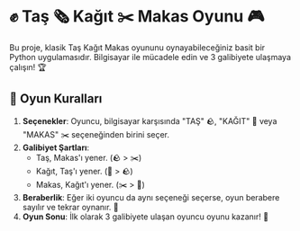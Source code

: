 # ✊ Taş 🗞️ Kağıt ✂️ Makas Oyunu 🎮

Bu proje, klasik Taş Kağıt Makas oyununu oynayabileceğiniz basit bir Python uygulamasıdır. Bilgisayar ile mücadele edin ve 3 galibiyete ulaşmaya çalışın! 🏆

## 📜 Oyun Kuralları 

1. **Seçenekler**: Oyuncu, bilgisayar karşısında "TAŞ" 🪨, "KAĞIT" 📄 veya "MAKAS" ✂️ seçeneğinden birini seçer.
2. **Galibiyet Şartları**:
   - Taş, Makas'ı yener. (🪨 > ✂️)
   - Kağıt, Taş'ı yener. (📄 > 🪨)
   - Makas, Kağıt'ı yener. (✂️ > 📄)
3. **Beraberlik**: Eğer iki oyuncu da aynı seçeneği seçerse, oyun berabere sayılır ve tekrar oynanır. 🤝
4. **Oyun Sonu**: İlk olarak 3 galibiyete ulaşan oyuncu oyunu kazanır! 🏅
